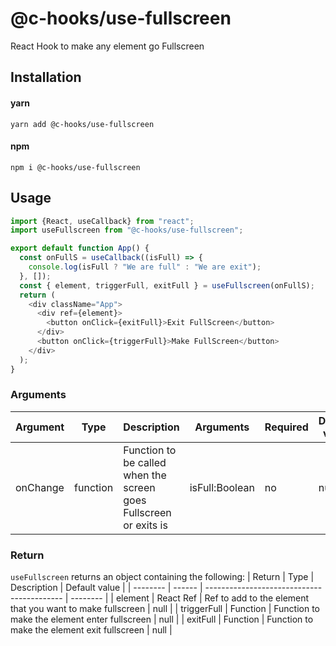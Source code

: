 # @c-hooks/use-fullscreen

React Hook to make any element go Fullscreen


## Installation

#### yarn

`yarn add @c-hooks/use-fullscreen`

#### npm

`npm i @c-hooks/use-fullscreen`

## Usage

```js
import {React, useCallback} from "react";
import useFullscreen from "@c-hooks/use-fullscreen";

export default function App() {
  const onFullS = useCallback((isFull) => {
    console.log(isFull ? "We are full" : "We are exit");
  }, []);
  const { element, triggerFull, exitFull } = useFullscreen(onFullS);
  return (
    <div className="App">
      <div ref={element}>
        <button onClick={exitFull}>Exit FullScreen</button>
      </div>
      <button onClick={triggerFull}>Make FullScreen</button>
    </div>
  );
}

```

### Arguments

| Argument | Type   | Description                                | Arguments | Required | Default value |
| -------- | ------ | ------------------------------------------ | -------- | -------- | ------------- |
| onChange | function | Function to be called when the screen goes Fullscreen or exits is  | isFull:Boolean      | no      | null      |

### Return
`useFullscreen` returns an object containing the following:
| Return | Type   | Description                                | Default value |
| -------- | ------ | ------------------------------------------ | -------- |
| element | React Ref | Ref to add to the element that you want to make fullscreen | null      |
| triggerFull | Function | Function to make the element enter fullscreen | null      |
| exitFull | Function | Function to make the element exit fullscreen | null      |

